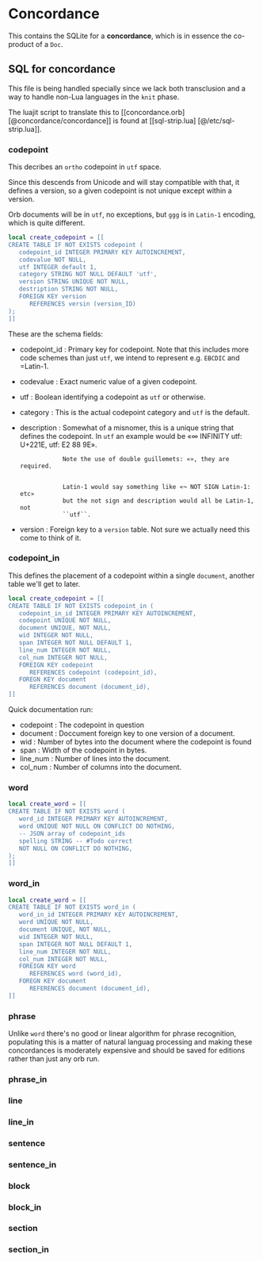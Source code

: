 # Concordance

  This contains the SQLite for a **concordance**, which is in essence the
co-product of a ``Doc``.

## SQL for concordance

This file is being handled specially since we lack both transclusion and a way
to handle non-Lua languages in the ``knit`` phase.


The luajit script to translate this to [[concordance.orb]
[@concordance/concordance]] is found at [[sql-strip.lua]
[@/etc/sql-strip.lua]].

### codepoint

This decribes an ``ortho`` codepoint in ``utf`` space.


Since this descends from Unicode and will stay compatible with that,
it defines a version, so a given codepoint is not unique except within a
version.


Orb documents will be in ``utf``, no exceptions, but ``ggg`` is in ``Latin-1``
encoding, which is quite different.

```lua
local create_codepoint = [[
CREATE TABLE IF NOT EXISTS codepoint (
   codepoint_id INTEGER PRIMARY KEY AUTOINCREMENT,
   codevalue NOT NULL,
   utf INTEGER default 1,
   category STRING NOT NULL DEFAULT 'utf',
   version STRING UNIQUE NOT NULL,
   destription STRING NOT NULL,
   FOREIGN KEY version
      REFERENCES versin (version_ID)
);
]]
```

These are the schema fields:


- codepoint_id :  Primary key for codepoint.
                  Note that this includes more code schemes than just ``utf``,
                  we intend to represent e.g. ``EBCDIC`` and =Latin-1.


- codevalue    :  Exact numeric value of a given codepoint.


- utf          :  Boolean identifying a codepoint as ``utf`` or otherwise.


- category     :  This is the actual codepoint category and ``utf`` is the
                  default.


- description  :  Somewhat of a misnomer, this is a unique string that defines
                  the codepoint.  In ``utf`` an example would be
                  «∞ INFINITY utf: U+221E, utf: E2 88 9E».


                  Note the use of double guillemets: «», they are required.


                  Latin-1 would say something like «¬ NOT SIGN Latin-1: etc»
                  but the not sign and description would all be Latin-1, not
                  ``utf``.


- version      :  Foreign key to a ``version`` table. Not sure we actually need
                  this come to think of it.


### codepoint_in

This defines the placement of a codepoint within a single ``document``, another
table we'll get to later.

```lua
local create_codepoint = [[
CREATE TABLE IF NOT EXISTS codepoint_in (
   codepoint_in_id INTEGER PRIMARY KEY AUTOINCREMENT,
   codepoint UNIQUE NOT NULL,
   document UNIQUE, NOT NULL,
   wid INTEGER NOT NULL,
   span INTEGER NOT NULL DEFAULT 1,
   line_num INTEGER NOT NULL,
   col_num INTEGER NOT NULL,
   FOREIGN KEY codepoint
      REFERENCES codepoint (codepoint_id),
   FOREGN KEY document
      REFERENCES document (document_id),
]]
```

Quick documentation run:


- codepoint :  The codepoint in question
- document  :  Doccument foreign key to one version of a document.
- wid       :  Number of bytes into the document where the codepoint is found
- span      :  Width of the codepoint in bytes.
- line_num  :  Number of lines into the document.
- col_num   :  Number of columns into the document.


### word

```lua
local create_word = [[
CREATE TABLE IF NOT EXISTS word (
   word_id INTEGER PRIMARY KEY AUTOINCREMENT,
   word UNIQUE NOT NULL ON CONFLICT DO NOTHING,
   -- JSON array of codepoint_ids
   spelling STRING -- #Todo correct
   NOT NULL ON CONFLICT DO NOTHING,
);
]]
```
### word_in

```lua
local create_word = [[
CREATE TABLE IF NOT EXISTS word_in (
   word_in_id INTEGER PRIMARY KEY AUTOINCREMENT,
   word UNIQUE NOT NULL,
   document UNIQUE, NOT NULL,
   wid INTEGER NOT NULL,
   span INTEGER NOT NULL DEFAULT 1,
   line_num INTEGER NOT NULL,
   col_num INTEGER NOT NULL,
   FOREIGN KEY word
      REFERENCES word (word_id),
   FOREGN KEY document
      REFERENCES document (document_id),
]]
```
### phrase

Unlike ``word`` there's no good or linear algorithm for phrase recognition,
populating this is a matter of natural languag processing and making these
concordances is moderately expensive and should be saved for editions rather
than just any orb run.


### phrase_in


### line

### line_in

### sentence

### sentence_in


### block


### block_in

### section

### section_in

